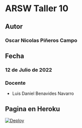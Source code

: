 # ARSW Taller 10

## Autor
### Oscar Nicolas Piñeros Campo

## Fecha

### 12 de Julio de 2022


### Docente

- Luis Daniel Benavides Navarro 

## Pagina en Heroku
[![Deploy](https://www.herokucdn.com/deploy/button.svg)](https://mysterious-scrubland-43290.herokuapp.com/bb2.html)
